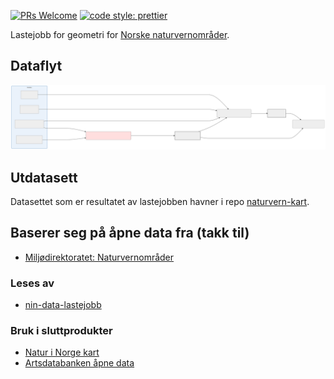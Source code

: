 [![PRs Welcome](https://img.shields.io/badge/PRs-welcome-brightgreen.svg)](CONTRIBUTING.md#pull-requests)
[![code style: prettier](https://img.shields.io/badge/code_style-prettier-ff69b4.svg?style=flat-square)](https://github.com/prettier/prettier)

Lastejobb for geometri for [Norske naturvernområder](https://github.com/Artsdatabanken/naturvern-kart).

## Dataflyt

![Flytdiagram](./doc/flytdiagram.svg)

## Utdatasett

Datasettet som er resultatet av lastejobben havner i repo [naturvern-kart](https://github.com/Artsdatabanken/naturvern-kart).

## Baserer seg på åpne data fra (takk til)

- [Miljødirektoratet: Naturvernområder](https://kartkatalog.geonorge.no/metadata/miljodirektoratet/naturvernomrader/5857ec0a-8d2c-4cd8-baa2-0dc54ae213b4)

### Leses av

- [nin-data-lastejobb](https://github.com/Artsdatabanken/nin-data-lastejobb)

### Bruk i sluttprodukter

- [Natur i Norge kart](https://github.com/Artsdatabanken/nin-kart-frontend)
- [Artsdatabanken åpne data](https://data.artsdatabanken.no/)
